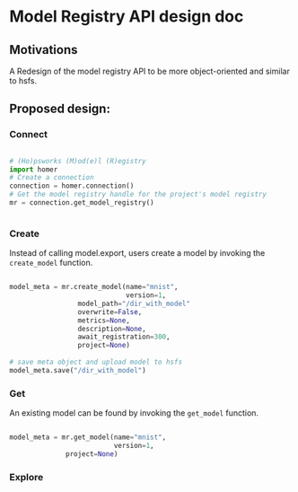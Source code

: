 # Model Registry API design doc

## Motivations

A Redesign of the model registry API to be more object-oriented and similar to hsfs.

## Proposed design:

### Connect

```python

# (Ho)psworks (M)od(e)l (R)egistry
import homer
# Create a connection
connection = homer.connection()
# Get the model registry handle for the project's model registry
mr = connection.get_model_registry()



```

### Create 

Instead of calling model.export, users create a model by invoking the `create_model` function.

```python

model_meta = mr.create_model(name="mnist",
                             version=1,
			     model_path="/dir_with_model"
			     overwrite=False,
			     metrics=None,
			     description=None,
			     await_registration=300,
			     project=None)
			     
# save meta object and upload model to hsfs		     
model_meta.save("/dir_with_model")

```

### Get


An existing model can be found by invoking the `get_model` function.

```python

model_meta = mr.get_model(name="mnist",
                          version=1,
			  project=None)
```

### Explore





